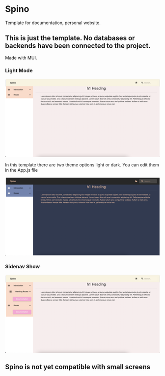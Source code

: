 # Spino
Template for documentation, personal website.

## This is just the template. No databases or backends have been connected to the project. 

Made with MUI. 

### Light Mode
![](src/public/lightmode.png)

In this template there are two theme options light or dark. You can edit them in the App.js file

![](src/public/darkmode.png)

### Sidenav Show
![](src/public/sidenav.png)


## Spino is not yet compatible with small screens
